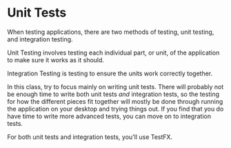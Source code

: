 # Unit Tests

When testing applications, there are two methods of testing, unit testing, and integration testing. 

Unit Testing involves testing each individual part, or unit, of the application to make sure it works as it should. 

Integration Testing is testing to ensure the units work correctly together.

In this class, try to focus mainly on writing unit tests. There will probably not be enough time to write both unit tests *and* integration tests, so the testing for how the different pieces fit together will mostly be done through running the application on your desktop and trying things out. If you find that you do have time to write more advanced tests, you can move on to integration tests.


For both unit tests and integration tests, you'll use TestFX.
